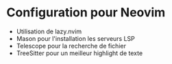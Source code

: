 # Configuration pour Neovim
- Utilisation de lazy.nvim
- Mason pour l'installation les serveurs LSP
- Telescope pour la recherche de fichier
- TreeSitter pour un meilleur highlight de texte
